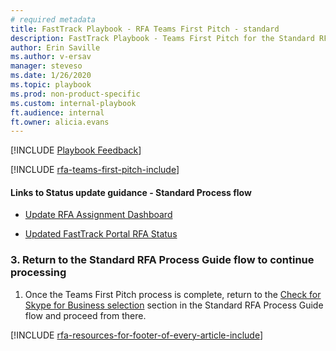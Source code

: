 ```yaml
---
# required metadata
title: FastTrack Playbook - RFA Teams First Pitch - standard
description: FastTrack Playbook - Teams First Pitch for the Standard RFA Process flow
author: Erin Saville
ms.author: v-ersav
manager: steveso
ms.date: 1/26/2020
ms.topic: playbook  
ms.prod: non-product-specific  
ms.custom: internal-playbook  
ft.audience: internal
ft.owner: alicia.evans
---
```

[!INCLUDE [Playbook Feedback](./includes/questions-feedback.md)]  

[!INCLUDE [rfa-teams-first-pitch-include](includes/rfa-teams-first-pitch-include.md)]

#### Links to Status update guidance - Standard Process flow

- [Update RFA Assignment Dashboard](rfa-process-guide.md#iv-update-rfa-assignment-dashboard)

- [Updated FastTrack Portal RFA Status](rfa-process-guide.md#v-update-fasttrack-portal-rfa-status)

### 3. Return to the Standard RFA Process Guide flow to continue processing

1. Once the Teams First Pitch process is complete, return to the [Check for Skype for Business selection](rfa-process-guide.md#1-check-for-skype-for-business-selection) section in the Standard RFA Process Guide flow and proceed from there.

[!INCLUDE [rfa-resources-for-footer-of-every-article-include](includes/rfa-resources-for-footer-of-every-article-include.md)]
